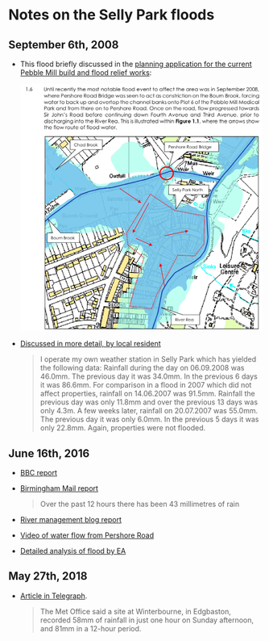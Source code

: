 # Notes on the Selly Park floods

## September 6th, 2008

*   This flood briefly discussed in the [planning application for the current
    Pebble Mill build and flood relief
    works](http://eplanning.idox.birmingham.gov.uk/publisher/docs/4EE519570565026FC59CAF918FC33AF4/Document-4EE519570565026FC59CAF918FC33AF4.pdf):

    ![Mechanism diagram](plan_app_summary.png)

*   [Discussed in more detail, by local
    resident](http://www.sellyparksouth.org.uk/files/SPS%20FLOOD%20REPORT%201.pdf)

    > I operate my own weather station in Selly Park which has yielded the
    > following data: Rainfall during the day on 06.09.2008 was 46.0mm. The
    > previous day it was 34.0mm. In the previous 6 days it was 86.6mm. For
    > comparison in a flood in 2007 which did not affect properties, rainfall
    > on 14.06.2007 was 91.5mm. Rainfall the previous day was only 11.8mm and
    > over the previous 13 days was only 4.3m. A few weeks later, rainfall on
    > 20.07.2007 was 55.0mm. The previous day it was only 6.0mm. In the
    > previous 5 days it was only 22.8mm. Again, properties were not flooded.

## June 16th, 2016

*   [BBC report](http://www.bbc.co.uk/news/uk-england-birmingham-36556884)
*   [Birmingham Mail
    report](https://www.birminghammail.co.uk/news/midlands-news/replay-birmingham-floods-storms-bring-11485242)

    > Over the past 12 hours there has been 43 millimetres of rain

*   [River management blog
    report](https://therivermanagementblog.wordpress.com/2016/08/16/looking-into-selly-park-flooding)
*   [Video of water flow from Pershore
    Road](https://www.reacatchmentpartnership.co.uk/extended-information/selly-park-north)
*   [Detailed analysis of flood by
    EA](http://www.sprca.net/wp-content/uploads/2017/01/SPRCA-General-Info-on-Scheme-and-Update-1.pdf)

## May 27th, 2018

*   [Article in
    Telegraph](https://www.telegraph.co.uk/news/2018/05/27/flash-floods-close-roads-birmingham).

    > The Met Office said a site at Winterbourne, in Edgbaston, recorded 58mm
    > of rainfall in just one hour on Sunday afternoon, and 81mm in a 12-hour
    > period.
